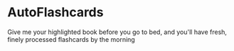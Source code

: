 # AutoFlashcards
Give me your highlighted book before you go to bed, and you'll have fresh, finely processed flashcards by the morning
